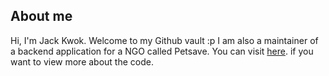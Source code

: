 ## About me

Hi, I'm Jack Kwok. Welcome to my Github vault :p
I am also a maintainer of a backend application for a NGO called Petsave.
You can visit [here](https://github.com/Pet-Save/users-service). if you want to view more about the code.
